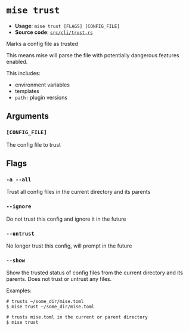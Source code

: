 # `mise trust`

- **Usage**: `mise trust [FLAGS] [CONFIG_FILE]`
- **Source code**: [`src/cli/trust.rs`](https://github.com/jdx/mise/blob/main/src/cli/trust.rs)

Marks a config file as trusted

This means mise will parse the file with potentially dangerous
features enabled.

This includes:

- environment variables
- templates
- `path:` plugin versions

## Arguments

### `[CONFIG_FILE]`

The config file to trust

## Flags

### `-a --all`

Trust all config files in the current directory and its parents

### `--ignore`

Do not trust this config and ignore it in the future

### `--untrust`

No longer trust this config, will prompt in the future

### `--show`

Show the trusted status of config files from the current directory and its parents.
Does not trust or untrust any files.

Examples:

```
# trusts ~/some_dir/mise.toml
$ mise trust ~/some_dir/mise.toml

# trusts mise.toml in the current or parent directory
$ mise trust
```
